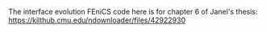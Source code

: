 The interface evolution FEniCS code here is for chapter 6 of Janel's thesis: https://kilthub.cmu.edu/ndownloader/files/42922930
